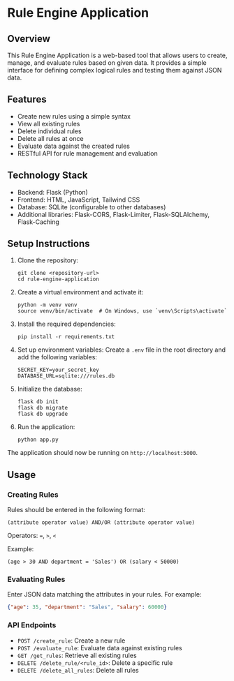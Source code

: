 # Rule Engine Application

## Overview

This Rule Engine Application is a web-based tool that allows users to create, manage, and evaluate rules based on given data. It provides a simple interface for defining complex logical rules and testing them against JSON data.

## Features

- Create new rules using a simple syntax
- View all existing rules
- Delete individual rules
- Delete all rules at once
- Evaluate data against the created rules
- RESTful API for rule management and evaluation

## Technology Stack

- Backend: Flask (Python)
- Frontend: HTML, JavaScript, Tailwind CSS
- Database: SQLite (configurable to other databases)
- Additional libraries: Flask-CORS, Flask-Limiter, Flask-SQLAlchemy, Flask-Caching

## Setup Instructions

1. Clone the repository:
   ```
   git clone <repository-url>
   cd rule-engine-application
   ```

2. Create a virtual environment and activate it:
   ```
   python -m venv venv
   source venv/bin/activate  # On Windows, use `venv\Scripts\activate`
   ```

3. Install the required dependencies:
   ```
   pip install -r requirements.txt
   ```

4. Set up environment variables:
   Create a `.env` file in the root directory and add the following variables:
   ```
   SECRET_KEY=your_secret_key
   DATABASE_URL=sqlite:///rules.db
   ```

5. Initialize the database:
   ```
   flask db init
   flask db migrate
   flask db upgrade
   ```

6. Run the application:
   ```
   python app.py
   ```

The application should now be running on `http://localhost:5000`.

## Usage

### Creating Rules

Rules should be entered in the following format:
```
(attribute operator value) AND/OR (attribute operator value)
```

Operators: `=`, `>`, `<`

Example:
```
(age > 30 AND department = 'Sales') OR (salary < 50000)
```

### Evaluating Rules

Enter JSON data matching the attributes in your rules. For example:
```json
{"age": 35, "department": "Sales", "salary": 60000}
```

### API Endpoints

- `POST /create_rule`: Create a new rule
- `POST /evaluate_rule`: Evaluate data against existing rules
- `GET /get_rules`: Retrieve all existing rules
- `DELETE /delete_rule/<rule_id>`: Delete a specific rule
- `DELETE /delete_all_rules`: Delete all rules



